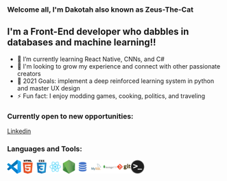 ### Welcome all, I'm Dakotah also known as **Zeus-The-Cat**

## I'm a Front-End developer who dabbles in databases and machine learning!!

- 🌱 I’m currently learning React Native, CNNs, and C#
- 👯 I'm looking to grow my experience and connect with other passionate creators
- 🥅 2021 Goals: implement a deep reinforced learning system in python and master UX design
- ⚡ Fun fact: I enjoy modding games, cooking, politics, and traveling

### Currently open to new opportunities:

[Linkedin](https://linkedin.com/in/Dakotah-Pettry)

### Languages and Tools:

[<img align="left" alt="Visual Studio Code" width="32px" src="https://raw.githubusercontent.com/github/explore/80688e429a7d4ef2fca1e82350fe8e3517d3494d/topics/visual-studio-code/visual-studio-code.png" />](https://linkedin.com/in/Dakotah-Pettry)
[<img align="left" alt="HTML5" width="32px" src="https://raw.githubusercontent.com/github/explore/80688e429a7d4ef2fca1e82350fe8e3517d3494d/topics/html/html.png" />](https://linkedin.com/in/Dakotah-Pettry)
[<img align="left" alt="CSS3" width="32px" src="https://raw.githubusercontent.com/github/explore/80688e429a7d4ef2fca1e82350fe8e3517d3494d/topics/css/css.png" />](https://linkedin.com/in/Dakotah-Pettry)
[<img align="left" alt="React" width="32px" src="https://raw.githubusercontent.com/github/explore/80688e429a7d4ef2fca1e82350fe8e3517d3494d/topics/react/react.png" />](https://linkedin.com/in/Dakotah-Pettry)
[<img align="left" alt="Node.js" width="32px" src="https://raw.githubusercontent.com/github/explore/80688e429a7d4ef2fca1e82350fe8e3517d3494d/topics/nodejs/nodejs.png" />](https://linkedin.com/in/Dakotah-Pettry)
[<img align="left" alt="SQL" width="32px" src="https://raw.githubusercontent.com/github/explore/80688e429a7d4ef2fca1e82350fe8e3517d3494d/topics/sql/sql.png" />](https://linkedin.com/in/Dakotah-Pettry)
[<img align="left" alt="MySQL" width="32px" src="https://raw.githubusercontent.com/github/explore/80688e429a7d4ef2fca1e82350fe8e3517d3494d/topics/mysql/mysql.png" />](https://linkedin.com/in/Dakotah-Pettry)
[<img align="left" alt="MongoDB" width="32px" src="https://raw.githubusercontent.com/github/explore/80688e429a7d4ef2fca1e82350fe8e3517d3494d/topics/mongodb/mongodb.png" />](https://linkedin.com/in/Dakotah-Pettry)
[<img align="left" alt="Git" width="32px" src="https://raw.githubusercontent.com/github/explore/80688e429a7d4ef2fca1e82350fe8e3517d3494d/topics/git/git.png" />](https://linkedin.com/in/Dakotah-Pettry)
[<img align="left" alt="Terminal" width="32px" src="https://raw.githubusercontent.com/github/explore/80688e429a7d4ef2fca1e82350fe8e3517d3494d/topics/terminal/terminal.png" />](https://linkedin.com/in/Dakotah-Pettry)
